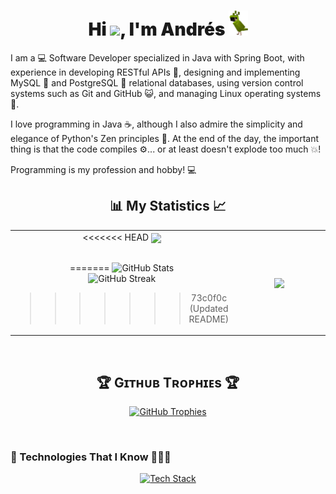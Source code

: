 <h1 align="center" style="font-weight: 900;">Hi <img src="https://media.giphy.com/media/hvRJCLFzcasrR4ia7z/giphy.gif" width="30">, I'm Andrés <img height="40" src="/images/parrot.gif"></h1>

<p>
I am a 💻 Software Developer specialized in Java with Spring Boot, with experience in developing RESTful APIs 📡, designing and implementing MySQL 🐬 and PostgreSQL 🐘 relational databases, using version control systems such as Git and GitHub 😺, and managing Linux operating systems 🐧.

I love programming in Java ☕, although I also admire the simplicity and elegance of Python's Zen principles 🐍. At the end of the day, the important thing is that the code compiles ⚙️... or at least doesn't explode too much 💥!

Programming is my profession and hobby! 💻
</p>

<h2 align="center">📊 My Statistics 📈</h2>
<table border="0" align="center">
<tr border="0">
<td width="50%" align="center">
<<<<<<< HEAD
  
  <img  align="center"  src="https://github-readme-stats.vercel.app/api?username=Andres-Bermudez&theme=dark&show_icons=true&count_private=true&color-text=ffffff" />
  <br></br>


  
=======
<img src="https://github-readme-stats.vercel.app/api?username=Andres-Bermudez&theme=dark&show_icons=true&count_private=true" alt="GitHub Stats" />
<br />
<img title="🔥 Get streak stats for your profile at git.io/streak-stats" alt="GitHub Streak" src="https://github-readme-streak-stats.herokuapp.com/?user=Andres-Bermudez&theme=dark&hide_border=false" />
>>>>>>> 73c0f0c (Updated README)
</td>

<td width="50%" align="center">

  <img  align="center"  src="https://github-readme-stats.anuraghazra1.vercel.app/api/top-langs/?username=Andres-Bermudez&theme=dark&hide_border=true&no-bg=true&no-frame=true&langs_count=10&hide=python"/>
  
  </td>
</tr>
</table>

<br>

<!--Trophies Section-->   
<h2 align="center">🏆 Gɪᴛʜᴜʙ Tʀᴏᴘʜɪᴇs 🏆</h2>
<p align="center">
  <a href="https://github.com/Kiran1689/github-profile-trophy">
    <img src="https://github-profile-trophy.vercel.app/?username=Andres-Bermudez&row=2&column=6&margin-w=20&margin-h=20&theme=radical" alt="GitHub Trophies">
  </a>
</p>
<br />

### 🚀 Technologies That I Know 👨🏻‍💻
<p align="center">
    <a href="https://skillicons.dev">
        <img src="https://skillicons.dev/icons?i=java,spring,postgres,mysql,linux,git,github,html,css,js,postman,py,idea,vscode,linkedin,stackoverflow,discord&perline=14" alt="Tech Stack" />
    </a>
</p>
